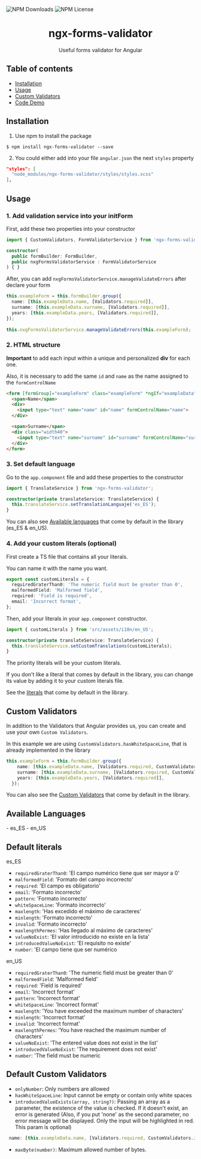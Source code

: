 ![NPM Downloads](https://img.shields.io/npm/dw/ngx-forms-validator) ![NPM License](https://img.shields.io/npm/l/ngx-forms-validator)
<h1 align="center">ngx-forms-validator</h1>
<p align="center">Useful forms validator for Angular</p>

## Table of contents

- [Installation](#installation)
- [Usage](#usage)
- [Custom Validators]()
- [Code Demo](https://github.com/apalaciosdev/demo-ngx-forms-validator)


## Installation

1. Use npm to install the package

```terminal
$ npm install ngx-forms-validator --save
```

2. You could either add into your file `angular.json` the next `styles` property

```json
"styles": [
  "node_modules/ngx-forms-validator/styles/styles.scss"
],
```


## Usage

### 1. Add validation service into your initForm
First, add these two properties into your constructor
```typescript
import { CustomValidators, FormValidatorService } from 'ngx-forms-validator';

constructor(
  public formBuilder: FormBuilder,
  public nxgFormsValidatorService : FormValidatorService
) { }
```

After, you can add `nxgFormsValidatorService.manageValidateErrors` after declare your form
```typescript
this.exampleForm = this.formBuilder.group({
  name: [this.exampleData.name, [Validators.required]],
  surname: [this.exampleData.surname, [Validators.required]],
  years: [this.exampleData.years, [Validators.required]],
});
  
this.nxgFormsValidatorService.manageValidateErrors(this.exampleForm);
```

### 2. HTML structure
**Important** to add each input within a unique and personalized **div** for each one.

Also, it is necessary to add the same `id` and `name` as the name assigned to the `formControlName`

```html
<form [formGroup]="exampleForm" class="exampleForm" *ngIf="exampleData">
  <span>Name</span>
  <div>
    <input type="text" name="name" id="name" formControlName="name">
  </div>

  <span>Surname</span>
  <div class="width40">
    <input type="text" name="surname" id="surname" formControlName="surname">
  </div>
</form>  
```

### 3. Set default language
Go to the `app.component` file and add these properties to the constructor
```typescript 
import { TranslateService } from 'ngx-forms-validator';

constructor(private translateService: TranslateService) {
  this.translateService.setTranslationLanguaje('es_ES');
}
```
You can also see [Available languages](#availableLanguages) that come by default in the library (es_ES & en_US).

### 4. Add your custom literals (optional)
First create a TS file that contains all your literals.

You can name it with the name you want.
```typescript
export const customLiterals = { 
  requiredGraterThan0: 'The numeric field must be greater than 0', 
  malformedField: 'Malformed field', 
  required: 'Field is required', 
  email: 'Incorrect format', 
};
```

Then, add your literals in your `app.component` constructor.
```typescript 
import { customLiterals } from 'src/assets/i18n/en_US';

constructor(private translateService: TranslateService) {
  this.translateService.setCustomTranslations(customLiterals);
}
```

The priority literals will be your custom literals.

If you don't like a literal that comes by default in the library, you can change its value by adding it to your custom literals file.

See the [literals](#defaultLiterals) that come by default in the library.

## Custom Validators
In addition to the Validators that Angular provides us, you can create and use your own `Custom Validators`.

In this example we are using `CustomValidators.hasWhiteSpaceLine`, that is already implemented in the library
```typescript
this.exampleForm = this.formBuilder.group({
    name: [this.exampleData.name, [Validators.required, CustomValidators.hasWhiteSpaceLine]],
    surname: [this.exampleData.surname, [Validators.required, CustomValidators.hasWhiteSpaceLine]],
    years: [this.exampleData.years, [Validators.required]],
  });
```

You can also see the [Custom Validators](#defaultCustomValidators) that come by default in the library.



<h2 id="availableLanguages">Available Languages</h2>
- es_ES
- en_US

<h2 id="defaultLiterals">Default literals</h2>
es_ES

  - `requiredGraterThan0`: 'El campo numérico tiene que ser mayor a 0'
  - `malformedField`: 'Formato del campo incorrecto'
  - `required`: 'El campo es obligatorio'
  - `email`: 'Formato incorrecto'
  - `pattern`: 'Formato incorrecto'
  - `whiteSpaceLine`: 'Formato incorrecto'
  - `maxlength`: 'Has excedido el máximo de caracteres'
  - `minlength`: 'Formato incorrecto'
  - `invalid`: 'Formato incorrecto'
  - `maxlengthPermes`: 'Has llegado al máximo de caracteres'
  - `valueNoExist`: 'El valor introducido no existe en la lista'
  - `introducedValueNoExist`: 'El requisito no existe'
  - `number`: 'El campo tiene que ser numérico

en_US
  - `requiredGraterThan0`: 'The numeric field must be greater than 0'
  - `malformedField`: 'Malformed field'
  - `required`: 'Field is required'
  - `email`: 'Incorrect format'
  - `pattern`: 'Incorrect format'
  - `whiteSpaceLine`: 'Incorrect format'
  - `maxlength`: 'You have exceeded the maximum number of characters'
  - `minlength`: 'Incorrect format'
  - `invalid`: 'Incorrect format'
  - `maxlengthPermes`: 'You have reached the maximum number of characters'
  - `valueNoExist`: 'The entered value does not exist in the list'
  - `introducedValueNoExist`: 'The requirement does not exist'
  - `number`: 'The field must be numeric

<h2 id="defaultCustomValidators">Default Custom Validators</h2>

  - `onlyNumber`: Only numbers are allowed
  - `hasWhiteSpaceLine`: Input cannot be empty or contain only white spaces
  - `introducedValueExists(array, string?)`: Passing an array as a parameter, the existence of the value is checked. If it doesn't exist, an error is generated 
  (Also, if you put 'none' as the second parameter, no error message will be displayed. Only the input will be highlighted in red. This param is optional)
  ```typescript
   name: [this.exampleData.name, [Validators.required, CustomValidators.introducedValueExists(['John', 'Alicia'], 'none')]],
  ```
  - `maxByte(number)`: Maximum allowed number of bytes.
  

